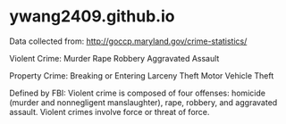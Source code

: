 # ywang2409.github.io

Data collected from: 
   http://goccp.maryland.gov/crime-statistics/



Violent Crime:
   Murder
   Rape
   Robbery
   Aggravated Assault

Property Crime:
   Breaking or Entering
   Larceny Theft
   Motor Vehicle Theft


Defined by FBI: 
Violent crime is composed of four offenses: homicide (murder and nonnegligent manslaughter), 
rape, robbery, and aggravated assault. Violent crimes involve force or threat of force.

